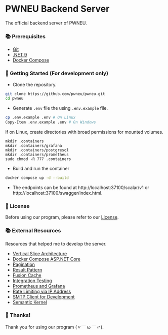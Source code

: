 # PWNEU Backend Server

The official backend server of PWNEU.

### 📚 Prerequisites

- [Git](https://git-scm.com)
- [.NET 9](https://dotnet.microsoft.com/download)
- [Docker Compose](https://www.docker.com)

### 🚀 Getting Started (For development only)

- Clone the repository.

```sh
git clone https://github.com/pwneu/pwneu.git
cd pwneu
```

- Generate `.env` file the using `.env.example` file.

```sh
cp .env.example .env # On Linux
Copy-Item .env.example .env # On Windows
```

If on Linux, create directories with broad permissions for mounted volumes.

```
mkdir .containers
mkdir .containers/grafana
mkdir .containers/postgresql
mkdir .containers/prometheus
sudo chmod -R 777 .containers
```

- Build and run the container

```sh
docker compose up -d --build
```

- The endpoints can be found at http://localhost:37100/scalar/v1 or http://localhost:37100/swagger/index.html.

### 📜 License

Before using our program, please refer to our [License](https://github.com/pwneu/pwneu/blob/main/LICENSE).

### 📚 External Resources

Resources that helped me to develop the server.

- [Vertical Slice Architecture](https://www.youtube.com/watch?v=msjnfdeDCmo)
- [Docker Compose ASP.NET Core](https://www.youtube.com/watch?v=WQFx2m5Ub9M)
- [Pagination](https://www.youtube.com/watch?v=X8zRvXbirMU)
- [Result Pattern](https://www.youtube.com/watch?v=WCCkEe_Hy2Y)
- [Fusion Cache](https://www.youtube.com/watch?v=wGKSNqxN4KE)
- [Integration Testing](https://www.youtube.com/watch?v=tj5ZCtvgXKY)
- [Prometheus and Grafana](https://www.youtube.com/watch?v=ePYQEl_ZxCs)
- [Rate Limiting via IP Address](https://www.youtube.com/watch?v=PIfGHbvuAtM)
- [SMTP Client for Development](https://www.youtube.com/watch?v=KtCjH-1iCIk)
- [Semantic Kernel](https://www.youtube.com/watch?v=f_hqGlt_2E8)

### 🙏 Thanks!

Thank you for using our program (〃￣ ω ￣〃).
